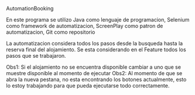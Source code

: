 AutomationBooking

En este programa se utilizo Java como lenguaje de programacion,
Selenium como framework de automatizacion,
ScreenPlay como patron de automatizacion,
Git como repositorio

La automatizacion considera todos los pasos desde la busqueda hasta la reserva final del alojamiento.
Se esta considerando en el Feature todos los pasos que se trabajaron.

Obs1: Si el alojamiento no se encuentra disponible cambiar a uno que se muestre disponible al momento de ejecutar
Obs2: Al momento de que se abra la nueva pestana, no esta encontrando los botones actualmente, esto lo estoy trabajando para que pueda ejecutarse todo correctamente.
